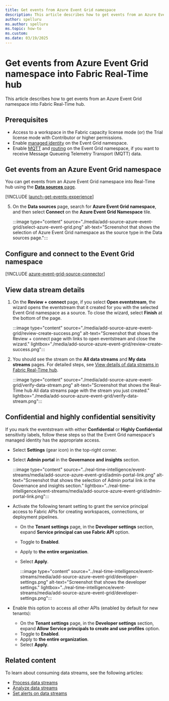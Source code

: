 ```yaml
---
title: Get events from Azure Event Grid namespace
description: This article describes how to get events from an Azure Event Grid namespace into Fabric Real-Time hub. 
author: spelluru
ms.author: spelluru
ms.topic: how-to
ms.custom:
ms.date: 03/19/2025
---
```


# Get events from Azure Event Grid namespace into Fabric Real-Time hub
This article describes how to get events from an Azure Event Grid namespace into Fabric Real-Time hub.

## Prerequisites

- Access to a workspace in the Fabric capacity license mode (or) the Trial license mode with Contributor or higher permissions. 
- Enable [managed identity](/azure/event-grid/event-grid-namespace-managed-identity) on the Event Grid namespace. 
- Enable [MQTT](/azure/event-grid/mqtt-publish-and-subscribe-portal) and [routing](/azure/event-grid/mqtt-routing) on the Event Grid namespace, if you want to receive Message Queueing Telemetry Transport (MQTT) data.  


## Get events from an Azure Event Grid namespace
You can get events from an Azure Event Grid namespace into Real-Time hub using the [**Data sources** page](#data-sources-page).

[!INCLUDE [launch-get-events-experience](./includes/launch-get-events-experience.md)]

5. On the **Data sources** page, search for **Azure Event Grid namespace**, and then select **Connect** on the **Azure Event Grid Namespace** tile. 

    :::image type="content" source="./media/add-source-azure-event-grid/select-azure-event-grid.png" alt-text="Screenshot that shows the selection of Azure Event Grid namespace as the source type in the Data sources page.":::

## Configure and connect to the Event Grid namespace
[!INCLUDE [azure-event-grid-source-connector](../real-time-intelligence/event-streams/includes/azure-event-grid-source-connector.md)]

## View data stream details
1. On the **Review + connect** page, if you select **Open eventstream**, the wizard opens the eventstream that it created for you with the selected Event Grid namespace as a source. To close the wizard, select **Finish** at the bottom of the page.

    :::image type="content" source="./media/add-source-azure-event-grid/review-create-success.png" alt-text="Screenshot that shows the Review + connect page with links to open eventstream and close the wizard." lightbox="./media/add-source-azure-event-grid/review-create-success.png":::
2. You should see the stream on the **All data streams** and **My data streams** pages. For detailed steps, see [View details of data streams in Fabric Real-Time hub](view-data-stream-details.md).

    :::image type="content" source="./media/add-source-azure-event-grid/verify-data-stream.png" alt-text="Screenshot that shows the Real-Time hub All data streams page with the stream you just created." lightbox="./media/add-source-azure-event-grid/verify-data-stream.png":::

## Confidential and highly confidential sensitivity

If you mark the eventstream with either **Confidential** or **Highly Confidential** sensitivity labels, follow these steps so that the Event Grid namespace's managed identity has the appropriate access. 

- Select **Settings** (gear icon) in the top-right corner.
- Select **Admin portal** in the **Governance and insights** section. 

    :::image type="content" source="../real-time-intelligence/event-streams/media/add-source-azure-event-grid/admin-portal-link.png" alt-text="Screenshot that shows the selection of Admin portal link in the Governance and insights section." lightbox="../real-time-intelligence/event-streams/media/add-source-azure-event-grid/admin-portal-link.png":::        

- Activate the following tenant setting to grant the service principal access to Fabric APIs for creating workspaces, connections, or deployment pipelines.
    - On the **Tenant settings** page, in the **Developer settings** section, expand **Service principal can use Fabric API** option.
    - Toggle to **Enabled**.
    - Apply to **the entire organization**.
    - Select **Apply**.
    
        :::image type="content" source="../real-time-intelligence/event-streams/media/add-source-azure-event-grid/developer-settings.png" alt-text="Screenshot that shows the developer settings." lightbox="../real-time-intelligence/event-streams/media/add-source-azure-event-grid/developer-settings.png":::              
- Enable this option to access all other APIs (enabled by default for new tenants):
    - On the **Tenant settings** page, in the **Developer settings** section, expand **Allow Service principals to create and use profiles** option.
    - Toggle to **Enabled**.
    - Apply to **the entire organization**.
    - Select **Apply**.

## Related content

To learn about consuming data streams, see the following articles:

- [Process data streams](process-data-streams-using-transformations.md)
- [Analyze data streams](analyze-data-streams-using-kql-table-queries.md)
- [Set alerts on data streams](set-alerts-data-streams.md)
